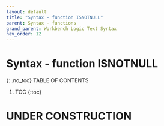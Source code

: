 ```yaml
---
layout: default
title: "Syntax - function ISNOTNULL"
parent: Syntax - functions
grand_parent: Workbench Logic Text Syntax
nav_order: 12
---
```

# Syntax - function ISNOTNULL
{: .no_toc}
TABLE OF CONTENTS 
1. TOC
{:toc}  
 
# UNDER CONSTRUCTION
